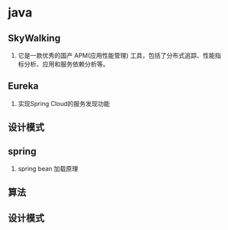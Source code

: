 # java

## SkyWalking
1. 它是一款优秀的国产 APM(应用性能管理) 工具，包括了分布式追踪、性能指标分析、应用和服务依赖分析等。


## Eureka
1. 实现Spring Cloud的服务发现功能


## 设计模式


## spring
1. spring bean 加载原理


## 算法


## 设计模式
